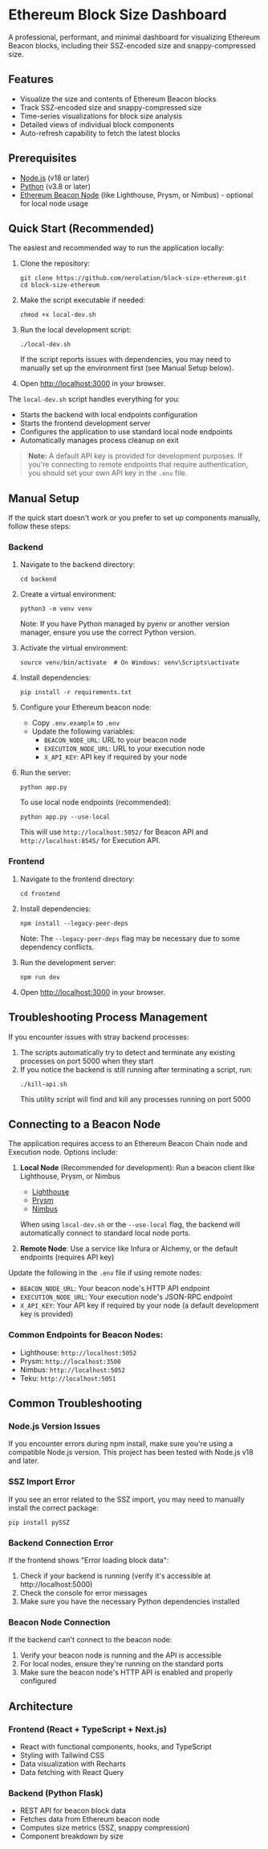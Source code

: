 # Ethereum Block Size Dashboard

A professional, performant, and minimal dashboard for visualizing Ethereum Beacon blocks, including their SSZ-encoded size and snappy-compressed size.

## Features

- Visualize the size and contents of Ethereum Beacon blocks
- Track SSZ-encoded size and snappy-compressed size
- Time-series visualizations for block size analysis
- Detailed views of individual block components
- Auto-refresh capability to fetch the latest blocks

## Prerequisites

- [Node.js](https://nodejs.org/) (v18 or later)
- [Python](https://www.python.org/) (v3.8 or later)
- [Ethereum Beacon Node](https://ethereum.org/en/developers/docs/nodes-and-clients/) (like Lighthouse, Prysm, or Nimbus) - optional for local node usage

## Quick Start (Recommended)

The easiest and recommended way to run the application locally:

1. Clone the repository:
   ```
   git clone https://github.com/nerolation/block-size-ethereum.git
   cd block-size-ethereum
   ```

2. Make the script executable if needed:
   ```
   chmod +x local-dev.sh
   ```

3. Run the local development script:
   ```
   ./local-dev.sh
   ```

   If the script reports issues with dependencies, you may need to manually set up the environment first (see Manual Setup below).

4. Open [http://localhost:3000](http://localhost:3000) in your browser.

The `local-dev.sh` script handles everything for you:
- Starts the backend with local endpoints configuration
- Starts the frontend development server
- Configures the application to use standard local node endpoints
- Automatically manages process cleanup on exit

> **Note:** A default API key is provided for development purposes. If you're connecting to remote endpoints that require authentication, you should set your own API key in the `.env` file.

## Manual Setup

If the quick start doesn't work or you prefer to set up components manually, follow these steps:

### Backend

1. Navigate to the backend directory:
   ```
   cd backend
   ```

2. Create a virtual environment:
   ```
   python3 -m venv venv
   ```

   Note: If you have Python managed by pyenv or another version manager, ensure you use the correct Python version.

3. Activate the virtual environment:
   ```
   source venv/bin/activate  # On Windows: venv\Scripts\activate
   ```

4. Install dependencies:
   ```
   pip install -r requirements.txt
   ```

5. Configure your Ethereum beacon node:
   - Copy `.env.example` to `.env` 
   - Update the following variables:
     - `BEACON_NODE_URL`: URL to your beacon node
     - `EXECUTION_NODE_URL`: URL to your execution node
     - `X_API_KEY`: API key if required by your node

6. Run the server:
   ```
   python app.py
   ```
   
   To use local node endpoints (recommended):
   ```
   python app.py --use-local
   ```
   This will use `http://localhost:5052/` for Beacon API and `http://localhost:8545/` for Execution API.

### Frontend

1. Navigate to the frontend directory:
   ```
   cd frontend
   ```

2. Install dependencies:
   ```
   npm install --legacy-peer-deps
   ```

   Note: The `--legacy-peer-deps` flag may be necessary due to some dependency conflicts.

3. Run the development server:
   ```
   npm run dev
   ```

4. Open [http://localhost:3000](http://localhost:3000) in your browser.

## Troubleshooting Process Management

If you encounter issues with stray backend processes:

1. The scripts automatically try to detect and terminate any existing processes on port 5000 when they start
2. If you notice the backend is still running after terminating a script, run:
   ```
   ./kill-api.sh
   ```
   This utility script will find and kill any processes running on port 5000

## Connecting to a Beacon Node

The application requires access to an Ethereum Beacon Chain node and Execution node. Options include:

1. **Local Node** (Recommended for development): Run a beacon client like Lighthouse, Prysm, or Nimbus
   - [Lighthouse](https://lighthouse-book.sigmaprime.io/installation.html)
   - [Prysm](https://docs.prylabs.network/docs/install/install-with-script)
   - [Nimbus](https://nimbus.guide/quick-start.html)
   
   When using `local-dev.sh` or the `--use-local` flag, the backend will automatically connect to standard local node ports.

2. **Remote Node**: Use a service like Infura or Alchemy, or the default endpoints (requires API key)

Update the following in the `.env` file if using remote nodes:
- `BEACON_NODE_URL`: Your beacon node's HTTP API endpoint
- `EXECUTION_NODE_URL`: Your execution node's JSON-RPC endpoint
- `X_API_KEY`: Your API key if required by your node (a default development key is provided)

### Common Endpoints for Beacon Nodes:

- Lighthouse: `http://localhost:5052`
- Prysm: `http://localhost:3500`
- Nimbus: `http://localhost:5052`
- Teku: `http://localhost:5051`

## Common Troubleshooting

### Node.js Version Issues

If you encounter errors during npm install, make sure you're using a compatible Node.js version. This project has been tested with Node.js v18 and later.

### SSZ Import Error

If you see an error related to the SSZ import, you may need to manually install the correct package:

```
pip install pySSZ
```

### Backend Connection Error

If the frontend shows "Error loading block data":

1. Check if your backend is running (verify it's accessible at http://localhost:5000)
2. Check the console for error messages
3. Make sure you have the necessary Python dependencies installed

### Beacon Node Connection

If the backend can't connect to the beacon node:

1. Verify your beacon node is running and the API is accessible
2. For local nodes, ensure they're running on the standard ports
3. Make sure the beacon node's HTTP API is enabled and properly configured

## Architecture

### Frontend (React + TypeScript + Next.js)
- React with functional components, hooks, and TypeScript
- Styling with Tailwind CSS
- Data visualization with Recharts
- Data fetching with React Query

### Backend (Python Flask)
- REST API for beacon block data
- Fetches data from Ethereum beacon node
- Computes size metrics (SSZ, snappy compression)
- Component breakdown by size 